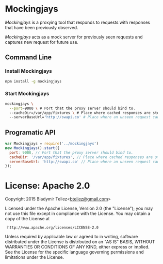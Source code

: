 Mockingjays
========================

*Mockingjays* is a proxying tool that responds to requests with responses that have been
previously observed.

*Mockingjays* acts as a mock server for previously seen requests and captures
new request for future use.

## Command Line
### Install Mockingjays
```bash
npm install -g mockingjays
```

### Start Mockingjays
```bash
mockingjays \
  --port=9000 \ # Port that the proxy server should bind to.
  --cacheDir=/var/app/fixtures \ # Place where cached responses are stored.
  --serverBaseUrl='http://swapi.co' # Place where an unseen request can be learned.
```

## Programatic API
```javascript
var Mockingjays = require('../mockingjays')
new Mockingjays().start({
  port: 9000, // Port that the proxy server should bind to.
  cacheDir: '/var/app/fixtures', // Place where cached responses are stored.
  serverBaseUrl: 'http://swapi.co' // Place where an unseen request can be learned.
});
```

# License: Apache 2.0
Copyright 2015 Bladymir Tellez\<btellez@gmail.com\>

 Licensed under the Apache License, Version 2.0 (the "License");
 you may not use this file except in compliance with the License.
 You may obtain a copy of the License at

     http://www.apache.org/licenses/LICENSE-2.0

 Unless required by applicable law or agreed to in writing, software
 distributed under the License is distributed on an "AS IS" BASIS,
 WITHOUT WARRANTIES OR CONDITIONS OF ANY KIND, either express or implied.
 See the License for the specific language governing permissions and
 limitations under the License.
